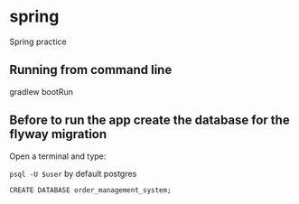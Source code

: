 # spring
Spring practice


## Running from command line

gradlew bootRun


## Before to run the app create the database for the flyway migration

Open a terminal and type:

`psql -U $user` by default postgres

`CREATE DATABASE order_management_system;`
